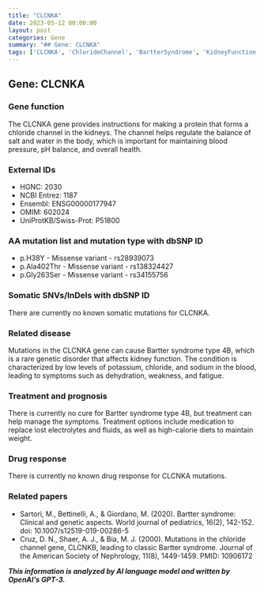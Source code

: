 ```yaml
---
title: "CLCNKA"
date: 2023-05-12 00:00:00
layout: post
categories: Gene
summary: "## Gene: CLCNKA"
tags: ['CLCNKA', 'ChlorideChannel', 'BartterSyndrome', 'KidneyFunction', 'GeneticDisorder', 'Mutation', 'Treatment', 'Electrolytes']
---
```


## Gene: CLCNKA

### Gene function
The CLCNKA gene provides instructions for making a protein that forms a chloride channel in the kidneys. The channel helps regulate the balance of salt and water in the body, which is important for maintaining blood pressure, pH balance, and overall health.

### External IDs
- HGNC: 2030
- NCBI Entrez: 1187
- Ensembl: ENSG00000177947
- OMIM: 602024
- UniProtKB/Swiss-Prot: P51800

### AA mutation list and mutation type with dbSNP ID
- p.H38Y - Missense variant - rs28939073
- p.Ala402Thr - Missense variant - rs138324427
- p.Gly263Ser - Missense variant - rs34155756

### Somatic SNVs/InDels with dbSNP ID
There are currently no known somatic mutations for CLCNKA.

### Related disease
Mutations in the CLCNKA gene can cause Bartter syndrome type 4B, which is a rare genetic disorder that affects kidney function. The condition is characterized by low levels of potassium, chloride, and sodium in the blood, leading to symptoms such as dehydration, weakness, and fatigue.

### Treatment and prognosis
There is currently no cure for Bartter syndrome type 4B, but treatment can help manage the symptoms. Treatment options include medication to replace lost electrolytes and fluids, as well as high-calorie diets to maintain weight.

### Drug response
There is currently no known drug response for CLCNKA mutations.

### Related papers
- Sartori, M., Bettinelli, A., & Giordano, M. (2020). Bartter syndrome: Clinical and genetic aspects. World journal of pediatrics, 16(2), 142-152. doi: 10.1007/s12519-019-00286-5
- Cruz, D. N., Shaer, A. J., & Bia, M. J. (2000). Mutations in the chloride channel gene, CLCNKB, leading to classic Bartter syndrome. Journal of the American Society of Nephrology, 11(8), 1449-1459. PMID: 10906172

**_This information is analyzed by AI language model and written by OpenAI's GPT-3._**